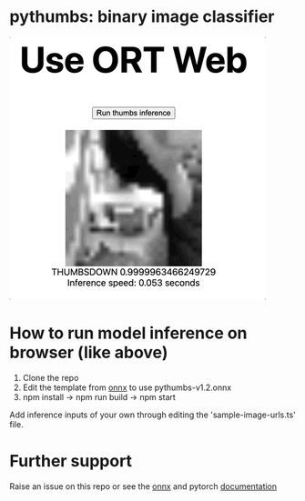 # pythumbs: binary image classifier

![Alt Text](https://github.com/HaotianHuang/pythumbs/blob/main/demo.gif "demo")

# How to run model inference on browser (like above)

1. Clone the repo
2. Edit the template from [onnx](https://github.com/microsoft/onnxruntime-nextjs-template) to use pythumbs-v1.2.onnx
3. npm install -> npm run build -> npm start

Add inference inputs of your own through editing the 'sample-image-urls.ts' file. 

# Further support

Raise an issue on this repo or see the [onnx](https://onnxruntime.ai/docs/tutorials/web/classify-images-nextjs-github-template.html) and pytorch [documentation](https://pytorch.org/tutorials/beginner/blitz/cifar10_tutorial.html)
